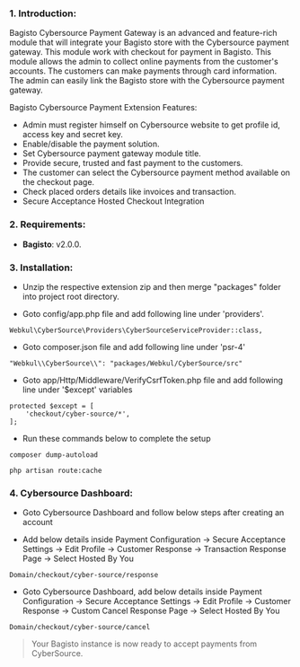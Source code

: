 ### 1. Introduction:

Bagisto Cybersource Payment Gateway is an advanced and feature-rich module that will integrate your Bagisto store with the Cybersource payment gateway. This module work with checkout for payment in Bagisto. This module allows the admin to collect online payments from the customer's accounts. The customers can make payments through card information. The admin can easily link the Bagisto store with the Cybersource payment gateway.


Bagisto Cybersource Payment Extension Features:

* Admin must register himself on Cybersource website to get profile id, access key and secret key.
* Enable/disable the payment solution.
* Set Cybersource payment gateway module title.
* Provide secure, trusted and fast payment to the customers.
* The customer can select the Cybersource payment method available on the checkout page.
* Check placed orders details like invoices and transaction.
* Secure Acceptance Hosted Checkout Integration


### 2. Requirements:

* **Bagisto**: v2.0.0.

### 3. Installation:

* Unzip the respective extension zip and then merge "packages" folder into project root directory.

* Goto config/app.php file and add following line under 'providers'.

~~~
Webkul\CyberSource\Providers\CyberSourceServiceProvider::class,
~~~

* Goto composer.json file and add following line under 'psr-4'

~~~
"Webkul\\CyberSource\\": "packages/Webkul/CyberSource/src"
~~~

* Goto app/Http/Middleware/VerifyCsrfToken.php file and add following line under '$except' variables

~~~
protected $except = [
    'checkout/cyber-source/*',
];
~~~

* Run these commands below to complete the setup

~~~
composer dump-autoload
~~~

~~~
php artisan route:cache
~~~

### 4. Cybersource Dashboard:

* Goto Cybersource Dashboard and follow below steps after creating an account 

* Add below details inside Payment Configuration -> Secure Acceptance Settings -> Edit Profile -> Customer Response -> Transaction Response Page -> Select Hosted By You

~~~
Domain/checkout/cyber-source/response
~~~

* Goto Cybersource Dashboard, add below details inside Payment Configuration -> Secure Acceptance Settings -> Edit Profile -> Customer Response -> Custom Cancel Response Page -> Select Hosted By You

~~~
Domain/checkout/cyber-source/cancel
~~~

> Your Bagisto instance is now ready to accept payments from CyberSource.